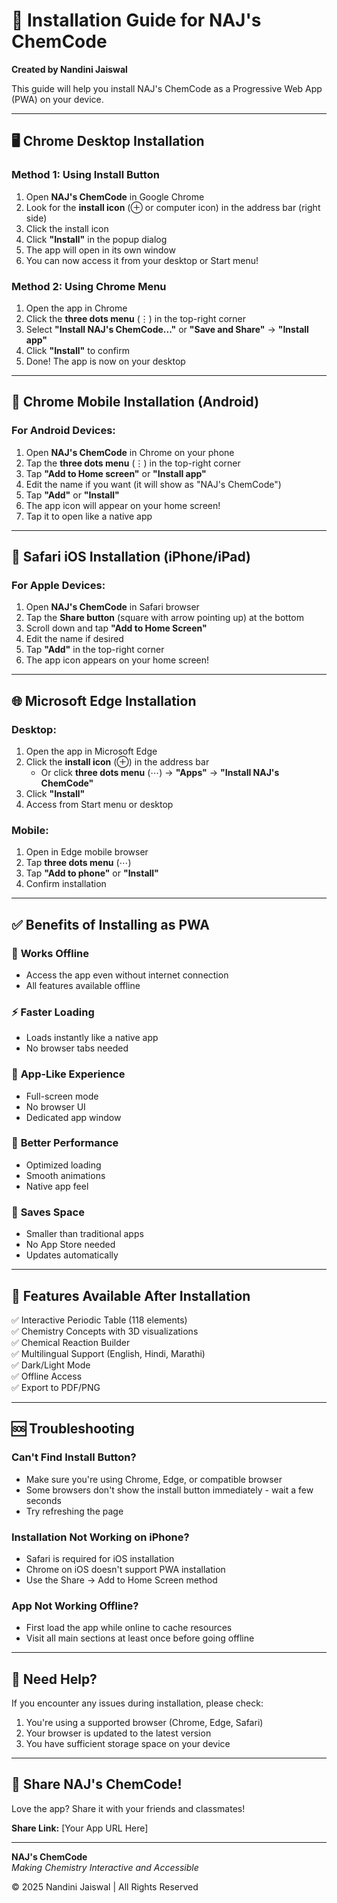 # 📲 Installation Guide for NAJ's ChemCode

**Created by Nandini Jaiswal**

This guide will help you install NAJ's ChemCode as a Progressive Web App (PWA) on your device.

---

## 🖥️ Chrome Desktop Installation

### Method 1: Using Install Button
1. Open **NAJ's ChemCode** in Google Chrome
2. Look for the **install icon** (⊕ or computer icon) in the address bar (right side)
3. Click the install icon
4. Click **"Install"** in the popup dialog
5. The app will open in its own window
6. You can now access it from your desktop or Start menu!

### Method 2: Using Chrome Menu
1. Open the app in Chrome
2. Click the **three dots menu** (⋮) in the top-right corner
3. Select **"Install NAJ's ChemCode..."** or **"Save and Share"** → **"Install app"**
4. Click **"Install"** to confirm
5. Done! The app is now on your desktop

---

## 📱 Chrome Mobile Installation (Android)

### For Android Devices:
1. Open **NAJ's ChemCode** in Chrome on your phone
2. Tap the **three dots menu** (⋮) in the top-right corner
3. Tap **"Add to Home screen"** or **"Install app"**
4. Edit the name if you want (it will show as "NAJ's ChemCode")
5. Tap **"Add"** or **"Install"**
6. The app icon will appear on your home screen!
7. Tap it to open like a native app

---

## 🍎 Safari iOS Installation (iPhone/iPad)

### For Apple Devices:
1. Open **NAJ's ChemCode** in Safari browser
2. Tap the **Share button** (square with arrow pointing up) at the bottom
3. Scroll down and tap **"Add to Home Screen"**
4. Edit the name if desired
5. Tap **"Add"** in the top-right corner
6. The app icon appears on your home screen!

---

## 🌐 Microsoft Edge Installation

### Desktop:
1. Open the app in Microsoft Edge
2. Click the **install icon** (⊕) in the address bar
   - Or click **three dots menu** (⋯) → **"Apps"** → **"Install NAJ's ChemCode"**
3. Click **"Install"**
4. Access from Start menu or desktop

### Mobile:
1. Open in Edge mobile browser
2. Tap **three dots menu** (⋯)
3. Tap **"Add to phone"** or **"Install"**
4. Confirm installation

---

## ✅ Benefits of Installing as PWA

### 🚀 **Works Offline**
- Access the app even without internet connection
- All features available offline

### ⚡ **Faster Loading**
- Loads instantly like a native app
- No browser tabs needed

### 📱 **App-Like Experience**
- Full-screen mode
- No browser UI
- Dedicated app window

### 🔔 **Better Performance**
- Optimized loading
- Smooth animations
- Native app feel

### 💾 **Saves Space**
- Smaller than traditional apps
- No App Store needed
- Updates automatically

---

## 🎯 Features Available After Installation

✅ Interactive Periodic Table (118 elements)  
✅ Chemistry Concepts with 3D visualizations  
✅ Chemical Reaction Builder  
✅ Multilingual Support (English, Hindi, Marathi)  
✅ Dark/Light Mode  
✅ Offline Access  
✅ Export to PDF/PNG  

---

## 🆘 Troubleshooting

### Can't Find Install Button?
- Make sure you're using Chrome, Edge, or compatible browser
- Some browsers don't show the install button immediately - wait a few seconds
- Try refreshing the page

### Installation Not Working on iPhone?
- Safari is required for iOS installation
- Chrome on iOS doesn't support PWA installation
- Use the Share → Add to Home Screen method

### App Not Working Offline?
- First load the app while online to cache resources
- Visit all main sections at least once before going offline

---

## 📧 Need Help?

If you encounter any issues during installation, please check:
1. You're using a supported browser (Chrome, Edge, Safari)
2. Your browser is updated to the latest version
3. You have sufficient storage space on your device

---

## 🌟 Share NAJ's ChemCode!

Love the app? Share it with your friends and classmates!

**Share Link:** [Your App URL Here]

---

**NAJ's ChemCode**  
*Making Chemistry Interactive and Accessible*

© 2025 Nandini Jaiswal | All Rights Reserved
